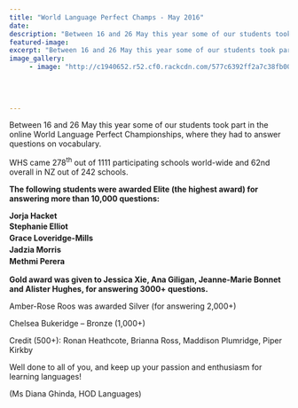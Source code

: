 ```yaml
---
title: "World Language Perfect Champs - May 2016"
date: 
description: "Between 16 and 26 May this year some of our students took part in the online World Language Perfect Championships, where they had to answer questions on vocabulary. WHS came 278th out of 1111..."
featured-image: 
excerpt: "Between 16 and 26 May this year some of our students took part in the online World Language Perfect Championships, where they had to answer questions on vocabulary. WHS came 278th out of 1111 participating schools world-wide and 62nd overall in NZ out of 242 schools."
image_gallery:
	 - image: "http://c1940652.r52.cf0.rackcdn.com/577c6392ff2a7c38fb00062a/Language-Perfect-World-Champs-16-26-May-2016-emblem-no-2.jpg"
	
	
	
	
---
```


<p>Between 16 and 26 May this year some of our students took part in the online World Language Perfect Championships, where they had to answer questions on vocabulary.</p>
<p>WHS came 278<sup>th</sup> out of 1111 participating schools world-wide and 62nd overall in NZ out of 242 schools.</p>
<p><strong>The following students were awarded Elite (the highest award) for answering more than 10,000 questions:</strong></p>
<p><strong>Jorja Hacket</strong><br /><strong><span style="line-height: 1.5;">Stephanie Elliot<br /></span><span style="line-height: 1.5;">Grace Loveridge-Mills<br /></span><span style="line-height: 1.5;">Jadzia Morris<br /></span><span style="line-height: 1.5;">Methmi Perera</span></strong></p>
<p><strong>Gold award was given to Jessica Xie, Ana Giligan, Jeanne-Marie Bonnet and Alister Hughes, for answering 3000+ questions.</strong></p>
<p>Amber-Rose Roos was awarded Silver (for answering 2,000+)</p>
<p>Chelsea Bukeridge &ndash; Bronze (1,000+)</p>
<p>Credit (500+): Ronan Heathcote, Brianna Ross, Maddison Plumridge, Piper Kirkby</p>
<p>Well done to all of you, and keep up your passion and enthusiasm for learning languages!</p>
<p>(Ms Diana Ghinda, HOD Languages)</p>

